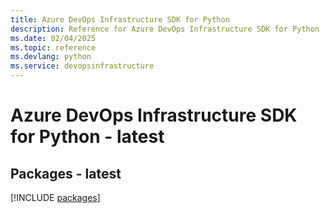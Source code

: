```yaml
---
title: Azure DevOps Infrastructure SDK for Python
description: Reference for Azure DevOps Infrastructure SDK for Python
ms.date: 02/04/2025
ms.topic: reference
ms.devlang: python
ms.service: devopsinfrastructure
---
```

# Azure DevOps Infrastructure SDK for Python - latest
## Packages - latest
[!INCLUDE [packages](devops-infrastructure-index.md)]